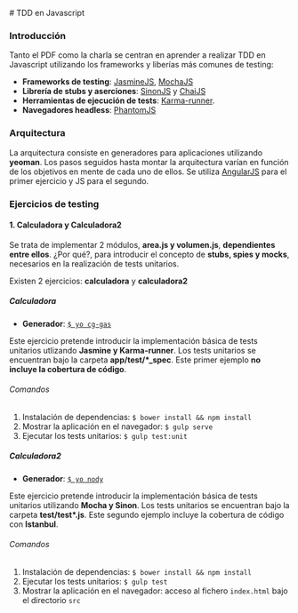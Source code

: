 # TDD en Javascript

### Introducción

Tanto el PDF como la charla se centran en aprender a realizar TDD en Javascript utilizando los frameworks y liberías más comunes de testing:

* **Frameworks de testing**: [JasmineJS](https://jasmine.github.io/2.3/introduction.html), [MochaJS](https://mochajs.org/)
* **Librería de stubs y aserciones**: [SinonJS](http://sinonjs.org/) y [ChaiJS](http://chaijs.com/)
* **Herramientas de ejecución de tests**: [Karma-runner](https://karma-runner.github.io/0.13/index.html).
* **Navegadores headless**: [PhantomJS](http://phantomjs.org/)

### Arquitectura

La arquitectura consiste en generadores para aplicaciones utilizando **yeoman**. Los pasos seguidos hasta montar la arquitectura varían en función de los objetivos en mente de cada uno de ellos. Se utiliza  [AngularJS](https://angularjs.org/) para el primer ejercicio y JS para el segundo.

### Ejercicios de testing

#### 1. Calculadora y Calculadora2

Se trata de implementar 2 módulos, **area.js y volumen.js**, **dependientes entre ellos**. ¿Por qué?, para introducir el concepto de **stubs, spies y mocks**, necesarios en la realización de tests unitarios.

Existen 2 ejercicios: **calculadora** y **calculadora2**

##### Calculadora

* **Generador**: [```$ yo cg-gas```](https://github.com/Lunatic83/generator-cg-gas)

Este ejercicio pretende introducir la implementación básica de tests unitarios utlizando **Jasmine y Karma-runner**. Los tests unitarios se encuentran bajo la carpeta **app/test/\*_spec**. Este primer ejemplo **no incluye la cobertura de código**.

###### Comandos

1. Instalación de dependencias: ```$ bower install && npm install```
2. Mostrar la aplicación en el navegador: ```$ gulp serve```
3. Ejecutar los tests unitarios: ```$ gulp test:unit```

##### Calculadora2

* **Generador**: [```$ yo nody```](https://github.com/qiu8310/generator-nody)

Este ejercicio pretende introducir la implementación básica de tests unitarios utilizando **Mocha y Sinon**. Los tests unitarios se encuentran bajo la carpeta **test/test\*.js**. Este segundo ejemplo incluye la cobertura de código con **Istanbul**.

###### Comandos

1. Instalación de dependencias: ```$ bower install && npm install```
2. Ejecutar los tests unitarios: ```$ gulp test```
3. Mostrar la aplicación en el navegador: acceso al fichero ```index.html``` bajo el directorio ```src```
